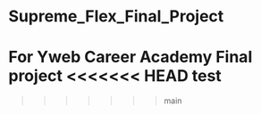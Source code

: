 # Supreme_Flex_Final_Project
For Yweb Career Academy Final project
<<<<<<< HEAD
test 
=======
<!--For Final Project-->
>>>>>>> main
